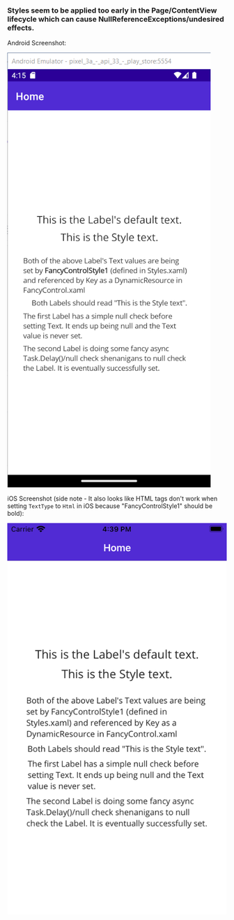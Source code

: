 ### Styles seem to be applied too early in the Page/ContentView lifecycle which can cause NullReferenceExceptions/undesired effects.

Android Screenshot:

![iOS Screenshot](Images/StyleIssueAndroidScreenshot.png)

iOS Screenshot (side note - It also looks like HTML tags don't work when setting `TextType` to `Html` in iOS because "FancyControlStyle1" should be bold):

![iOS Screenshot](Images/StyleIssueIosScreenshot.png)